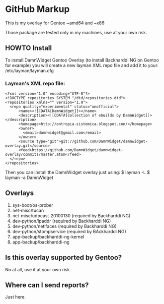 GitHub Markup
=============

This is my overlay for Gentoo ~amd64 and ~x86

Those package are tested only in my machines, use at your own risk.

HOWTO Install
-------------

To install DamnWidget Gentoo Overlay (to install Backharddi NG on Gentoo for example) you will
create a new layman XML repo file and add it to your: 
	/etc/layman/layman.cfg 

### Layman's XML repo file:

	<?xml version="1.0" encoding="UTF-8"?>
	<!DOCTYPE repositories SYSTEM "/dtd/repositories.dtd">
	<repositories xmlns="" version="1.0">
	  <repo quality="experimental" status="unofficial">
	      <name><![CDATA[DamnWidget]]></name>
	      <description><![CDATA[collection of ebuilds by DamnWidget]]></description>
	      <homepage>http://entropia-sistemica.blogspot.com/</homepage>
	      <owner>
	        <email>damnwidget@gmail.com</email>
	      </owner>
	      <source type="git">git://github.com/DamnWidget/damnwidget-overlay.git</source>
	      <feed>https://github.com/DamnWidget/damnwidget-overlay/commits/master.atom</feed>
	  </repo>
	</repositories>

Then you can install the DamnWidget overlay just using:
	$ layman -L
	$ layman -a DamnWidget

Overlays
--------

1. sys-boot/os-prober
2. net-misc/tucan
3. net-misc/udpcast-20100130 (required by Backharddi NG)
4. dev-python/ipaddr (required by Backharddi NG)
5. dev-python/netifaces (required by Backharddi NG)
6. dev-python/stompservice (required by BAckharddi NG)
7. app-backup/backharddi-ng-kernel
8. app-backup/backharddi-ng

Is this overlay supported by Gentoo?
------------------------------------

No at all, use it at your own risk.

Where can I send reports?
-------------------------
Just here.

